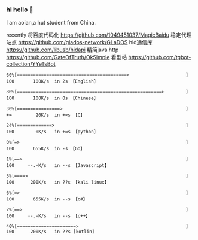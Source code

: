 ### hi hello 👋
I am aoian,a hut student from China.

recently 
将百度代码化
https://github.com/1049451037/MagicBaidu
稳定代理站点
https://github.com/glados-network/GLaDOS
hid通信库
https://github.com/libusb/hidapi
精简java http
https://github.com/GateOfTruth/OkSimple
看剧站
https://github.com/tgbot-collection/YYeTsBot
```
60%[=========================================>                     ] 100       100K/s  in 2s 【English】

80%[======================================================>        ] 100       100K/s  in 0s 【Chinese】

30%[================>                                              ] +∞         20K/s  in +∞s 【C】

24%[=============>                                                 ] 100        0K/s   in +∞s 【python】

0%[=>                                                              ] 100       655K/s  in -s 【Go】

1%[==>                                                             ] 100     --.-K/s   in --s 【Javascript】

5%[====>                                                           ] 100      200K/s   in ??s 【kali linux】

6%[=>                                                              ] 100       655K/s  in --s 【c#】

2%[==>                                                             ] 100     --.-K/s   in --s 【c++】

40%[======================>                                        ] 100      200K/s   in ??s [kotlin]

```
